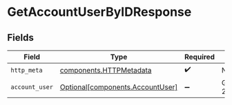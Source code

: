 # GetAccountUserByIDResponse


## Fields

| Field                                                                      | Type                                                                       | Required                                                                   | Description                                                                |
| -------------------------------------------------------------------------- | -------------------------------------------------------------------------- | -------------------------------------------------------------------------- | -------------------------------------------------------------------------- |
| `http_meta`                                                                | [components.HTTPMetadata](../../models/components/httpmetadata.md)         | :heavy_check_mark:                                                         | N/A                                                                        |
| `account_user`                                                             | [Optional[components.AccountUser]](../../models/components/accountuser.md) | :heavy_minus_sign:                                                         | GetAccountUserById 200 response                                            |